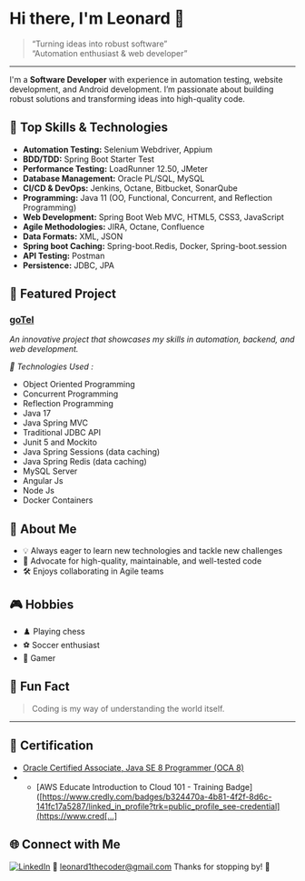 # Hi there, I'm Leonard 👋

> “Turning ideas into robust software”  
> “Automation enthusiast & web developer”

---

I'm a **Software Developer** with experience in automation testing, website development, and Android development. I’m passionate about building robust solutions and transforming ideas into high-quality code.

## 🚀 Top Skills & Technologies

- **Automation Testing:** Selenium Webdriver, Appium
- **BDD/TDD:** Spring Boot Starter Test
- **Performance Testing:** LoadRunner 12.50, JMeter
- **Database Management:** Oracle PL/SQL, MySQL
- **CI/CD & DevOps:** Jenkins, Octane, Bitbucket, SonarQube
- **Programming:** Java 11 (OO, Functional, Concurrent, and Reflection Programming)
- **Web Development:** Spring Boot Web MVC, HTML5, CSS3, JavaScript
- **Agile Methodologies:** JIRA, Octane, Confluence
- **Data Formats:** XML, JSON
- **Spring boot Caching:** Spring-boot.Redis, Docker, Spring-boot.session 
- **API Testing:** Postman
- **Persistence:** JDBC, JPA

## 🌟 Featured Project

### [goTel](https://github.com/leonard1thecoder/goTel)
*An innovative project that showcases my skills in automation, backend, and web development.*

 *🚀 Technologies Used :*
- Object Oriented Programming
- Concurrent Programming
- Reflection Programming
- Java 17
- Java Spring MVC
- Traditional JDBC API
- Junit 5 and Mockito
- Java Spring Sessions (data caching)
- Java Spring Redis (data caching)
- MySQL Server
- Angular Js
- Node Js
- Docker Containers


## 🧩 About Me

- 💡 Always eager to learn new technologies and tackle new challenges
- 🤖 Advocate for high-quality, maintainable, and well-tested code
- 🛠️ Enjoys collaborating in Agile teams

## 🎮 Hobbies

- ♟️ Playing chess
- ⚽ Soccer enthusiast
- 👾 Gamer

## 🤔 Fun Fact

> Coding is my way of understanding the world itself.

---

## 🏅 Certification

- [Oracle Certified Associate, Java SE 8 Programmer (OCA 8)](https://www.credly.com/badges/b324470a-4b81-4f2f-8d6c-141fc17a5287/linked_in_profile?trk=public_profile_see-credential)
- - [AWS Educate Introduction to Cloud 101 - Training Badge]([https://www.credly.com/badges/b324470a-4b81-4f2f-8d6c-141fc17a5287/linked_in_profile?trk=public_profile_see-credential](https://www.cred[...]
## 🌐 Connect with Me

[![LinkedIn](https://img.shields.io/badge/LinkedIn-blue?logo=linkedin)](https://za.linkedin.com/in/sizolwakhe-mthimunye-372928167)
📧 leonard1thecoder@gmail.com
Thanks for stopping by! 👋
